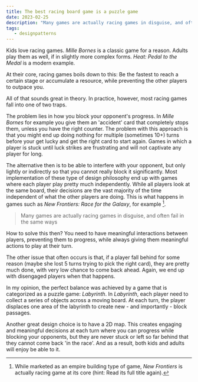 ```yaml
---
title: The best racing board game is a puzzle game
date: 2023-02-25
description: "Many games are actually racing games in disguise, and often fail in the same ways."
tags:
   - designpatterns
---
```


Kids love racing games. *Mille Bornes* is a classic game for a reason.
Adults play them as well, if in slightly more complex forms. *Heat: Pedal to the Medal* is a modern example.
 
At their core, racing games boils down to this: Be the fastest to reach a certain stage or accumulate a resource, while preventing the other players to outpace you.
 
All of that sounds great in theory. In practice, however, most racing games fall into one of two traps.

 The problem lies in how you block your opponent's progress. 
In *Mille Bornes* for example you give them an 'accident' card that completely stops them, unless you have the right counter.
The problem with this approach is that you might end up doing nothing for multiple (sometimes 10+) turns before your get lucky and get the right card to start again.
Games in which a player is stuck until luck strikes are frustrating and will not captivate any player for long.
 
The alternative then is to be able to interfere with your opponent, but only lightly or indirectly so that you cannot really block it significantly.
Most implementation of these type of design philosophy end up with games where each player play pretty much independently.
While all players look at the same board, their decisions are the vast majority of the time independent of what the other players are doing.
This is what happens in games such as *New Frontiers: Race for the Galaxy*, for example [^1].
 
> Many games are actually racing games in disguise, and often fail in the same ways
 
How to solve this then?
You need to have meaningful interactions between players, preventing them to progress, while always giving them meaningful actions to play at their turn.
 
The other issue that often occurs is that, if a player fall behind for some reason (maybe she lost 5 turns trying to pick the right card), they are pretty much done, with very low chance to come back ahead.
Again, we end up with disengaged players when that happens.
 
In my opinion, the perfect balance was achieved by a game that is categorized as a puzzle game: *Labyrinth*.
In *Labyrinth*, each player need to collect a series of objects across a moving board.
At each turn, the player displaces one area of the labyrinth to create new - and importantly - block passages.

Another great design choice is to have a 2D map.
This creates engaging and meaningful decisions at each turn where you can progress while blocking your opponents, but they are never stuck or left so far behind that they cannot come back 'in the race'.
And as a result, both kids and adults will enjoy be able to it.
 
 
[^1]: While marketed as an empire building type of game, *New Frontiers* is actually racing game at its core (hint: Read its full title again). 

